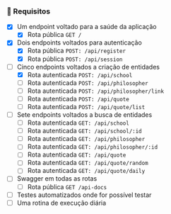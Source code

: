 ### :bookmark_tabs: Requisitos

- [X] Um endpoint voltado para a saúde da aplicação
  - [X] Rota pública `GET /`
- [X] Dois endpoints voltados para autenticação
  - [X] Rota pública `POST: /api/register`
  - [X] Rota pública `POST: /api/session`
- [ ] Cinco endpoints voltados a criação de entidades
  - [X] Rota autenticada `POST: /api/school`
  - [ ] Rota autenticada `POST: /api/philosopher`
  - [ ] Rota autenticada `POST: /api/philosopher/link`
  - [ ] Rota autenticada `POST: /api/quote`
  - [ ] Rota autenticada `POST: /api/quote/list`
- [ ] Sete endpoints voltados a busca de entidades
  - [ ] Rota autenticada `GET: /api/school`
  - [ ] Rota autenticada `GET: /api/school/:id`
  - [ ] Rota autenticada `GET: /api/philosopher`
  - [ ] Rota autenticada `GET: /api/philosopher/:id`
  - [ ] Rota autenticada `GET: /api/quote`
  - [ ] Rota autenticada `GET: /api/quote/random`
  - [ ] Rota autenticada `GET: /api/quote/daily`
- [ ] Swagger em todas as rotas
  - [ ] Rota pública `GET /api-docs`
- [ ] Testes automatizados onde for possível testar
- [ ] Uma rotina de execução diária